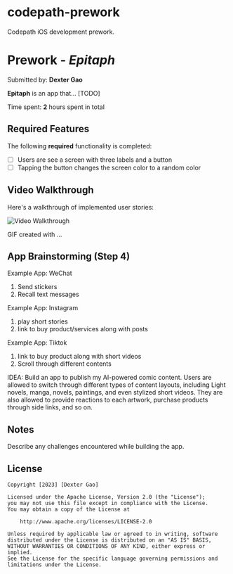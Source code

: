 # codepath-prework
Codepath iOS development prework.

# Prework - *Epitaph*

Submitted by: **Dexter Gao**

**Epitaph** is an app that... [TODO] 

Time spent: **2** hours spent in total

## Required Features

The following **required** functionality is completed:

- [ ] Users are see a screen with three labels and a button
- [ ] Tapping the button changes the screen color to a random color
 
## Video Walkthrough

Here's a walkthrough of implemented user stories:

<img src='http://i.imgur.com/link/to/your/gif/file.gif' title='Video Walkthrough' width='' alt='Video Walkthrough' />

<!-- Replace this with whatever GIF tool you used! -->
GIF created with ...  
<!-- Recommended tools:
[Kap](https://getkap.co/) for macOS
[ScreenToGif](https://www.screentogif.com/) for Windows
[peek](https://github.com/phw/peek) for Linux. -->

## App Brainstorming (Step 4)
Example App: WeChat
1. Send stickers
2. Recall text messages

Example App: Instagram
1. play short stories
2. link to buy product/services along with posts

Example App: Tiktok
1. link to buy product along with short videos
2. Scroll through different contents
   
IDEA: Build an app to publish my AI-powered comic content.
Users are allowed to switch through different types of content layouts,
including Light novels, manga, novels, paintings, and even stylized short videos. They are also allowed
to provide reactions to each artwork, purchase products through side links, and so on.

## Notes

Describe any challenges encountered while building the app.

## License

    Copyright [2023] [Dexter Gao]

    Licensed under the Apache License, Version 2.0 (the "License");
    you may not use this file except in compliance with the License.
    You may obtain a copy of the License at

        http://www.apache.org/licenses/LICENSE-2.0

    Unless required by applicable law or agreed to in writing, software
    distributed under the License is distributed on an "AS IS" BASIS,
    WITHOUT WARRANTIES OR CONDITIONS OF ANY KIND, either express or implied.
    See the License for the specific language governing permissions and
    limitations under the License.
